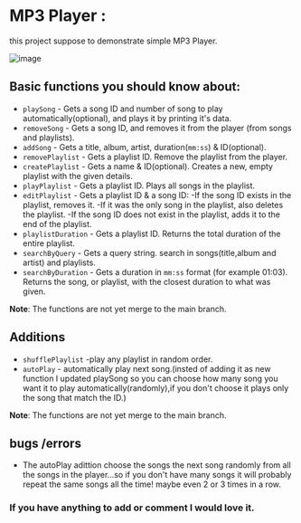 # MP3 Player :
this project suppose to demonstrate simple MP3 Player.

![image](https://user-images.githubusercontent.com/89573774/132813316-8c310d9f-ef3a-4223-bf49-b59422ba651a.png)

## Basic functions you should know about:

- `playSong` - Gets a song ID and number of song to play automatically(optional), and plays it by printing it's data.
- `removeSong` - Gets a song ID, and removes it from the player (from songs and playlists).
- `addSong` - Gets a title, album, artist, duration(`mm:ss`) & ID(optional).  
- `removePlaylist` - Gets a playlist ID. Remove the playlist from the player.
- `createPlaylist` - Gets a name & ID(optional). Creates a new, empty playlist with the given details.
- `playPlaylist` - Gets a playlist ID. Plays all songs in the playlist.
- `editPlaylist` - Gets a playlist ID & a song ID: -If the song ID exists in the playlist, removes it. 
                                                   -If it was the only song in the playlist, also deletes the playlist. 
                                                   -If the song ID does not exist in the playlist, adds it to the end of the playlist.
- `playlistDuration` - Gets a playlist ID. Returns the total duration of the entire playlist.
- `searchByQuery` - Gets a query string. search in songs(title,album and artist) and playlists. 
- `searchByDuration` - Gets a duration in `mm:ss` format (for example 01:03). Returns the song, or playlist, with the closest duration to what was given.

__Note__: The functions are not yet merge to the main branch.


## Additions
- `shufflePlaylist` -play any playlist in random order.
- `autoPlay` - automatically play next song.(insted of adding it as new function I updated playSong so you can choose how many song you want it to play automatically(randomly),if you don't choose it plays only the song that match the ID.)


__Note__: The functions are not yet merge to the main branch.

## bugs /errors
- The autoPlay adittion choose the songs the next song randomly from all the songs in the player…so if you don't have many songs it will probably repeat the same songs all the time! maybe even 2 or 3 times in a row.



### If you have anything to add or comment I would love it.

